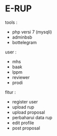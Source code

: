 # E-RUP 


tools :
- php versi 7 (mysqli)
- adminbsb
- bottelegram

user :
- mhs
- baak
- lppm
- reviewer
- prodi

fitur :
- register user
- upload rup
- upload proposal
- perbaharui data rup
- edit profile
- post proposal



